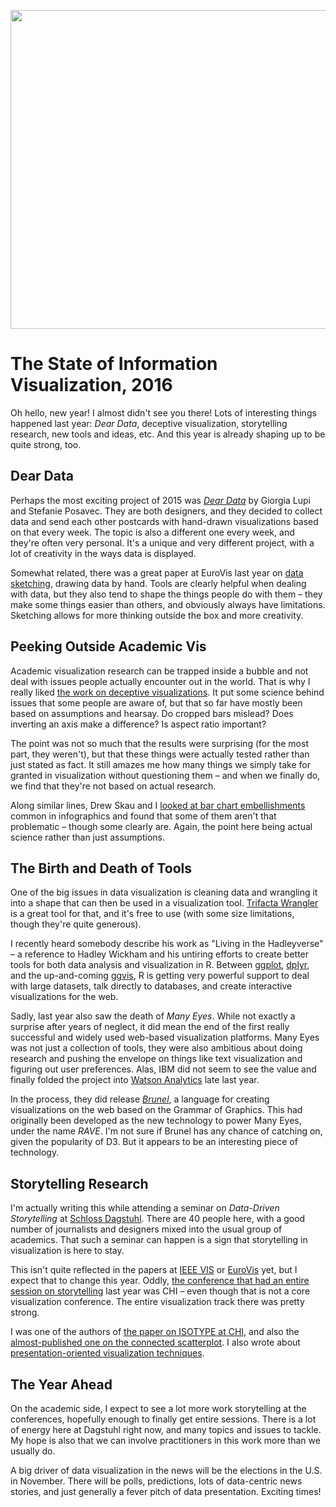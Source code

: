 <p align="center"><img src="https://media.eagereyes.org/wp-content/uploads/2016/02/dear-data.jpg" width="825" height="510" /></p>

# The State of Information Visualization, 2016

Oh hello, new year! I almost didn't see you there! Lots of interesting things happened last year: <em>Dear Data</em>, deceptive visualization, storytelling research, new tools and ideas, etc. And this year is already shaping up to be quite strong, too.

## Dear Data

Perhaps the most exciting project of 2015 was <em><a href="http://www.dear-data.com/">Dear Data</a></em> by Giorgia Lupi and Stefanie Posavec. They are both designers, and they decided to collect data and send each other postcards with hand-drawn visualizations based on that every week. The topic is also a different one every week, and they're often very personal. It's a unique and very different project, with a lot of creativity in the ways data is displayed.

Somewhat related, there was a great paper at EuroVis last year on <a href="http://innovis.cpsc.ucalgary.ca/supplemental/Data-Sketching/">data sketching</a>, drawing data by hand. Tools are clearly helpful when dealing with data, but they also tend to shape the things people do with them – they make some things easier than others, and obviously always have limitations. Sketching allows for more thinking outside the box and more creativity.

## Peeking Outside Academic Vis

Academic visualization research can be trapped inside a bubble and not deal with issues people actually encounter out in the world. That is why I really liked <a href="http://fellinlovewithdata.com/research/deceptive-visualizations">the work on deceptive visualizations</a>. It put some science behind issues that some people are aware of, but that so far have mostly been based on assumptions and hearsay. Do cropped bars mislead? Does inverting an axis make a difference? Is aspect ratio important?

The point was not so much that the results were surprising (for the most part, they weren't), but that these things were actually tested rather than just stated as fact. It still amazes me how many things we simply take for granted in visualization without questioning them – and when we finally do, we find that they're not based on actual research.

Along similar lines, Drew Skau and I <a href="/papers/evaluation-of-the-impact-of-visual-embellishments-in-bar-charts">looked at bar chart embellishments</a> common in infographics and found that some of them aren't that problematic – though some clearly are. Again, the point here being actual science rather than just assumptions.

## The Birth and Death of Tools

One of the big issues in data visualization is cleaning data and wrangling it into a shape that can then be used in a visualization tool. <a href="/blog/2015/trifacta-wrangler-for-cleaning-and-reshaping-data">Trifacta Wrangler</a> is a great tool for that, and it's free to use (with some size limitations, though they're quite generous).

I recently heard somebody describe his work as "Living in the Hadleyverse" – a reference to Hadley Wickham and his untiring efforts to create better tools for both data analysis and visualization in R. Between <a href="http://ggplot2.org">ggplot</a>, <a href="http://blog.rstudio.org/2014/01/17/introducing-dplyr/">dplyr</a>, and the up-and-coming <a href="http://ggvis.rstudio.com">ggvis</a>, R is getting very powerful support to deal with large datasets, talk directly to databases, and create interactive visualizations for the web.

Sadly, last year also saw the death of <em>Many Eyes</em>. While not exactly a surprise after years of neglect, it did mean the end of the first really successful and widely used web-based visualization platforms. Many Eyes was not just a collection of tools, they were also ambitious about doing research and pushing the envelope on things like text visualization and figuring out user preferences. Alas, IBM did not seem to see the value and finally folded the project into <a href="http://www.ibm.com/analytics/watson-analytics/">Watson Analytics</a> late last year.

In the process, they did release <em><a href="http://brunelvis.org">Brunel</a></em>, a language for creating visualizations on the web based on the Grammar of Graphics. This had originally been developed as the new technology to power Many Eyes, under the name <em>RAVE</em>. I'm not sure if Brunel has any chance of catching on, given the popularity of D3. But it appears to be an interesting piece of technology.

## Storytelling Research

I'm actually writing this while attending a seminar on <em>Data-Driven Storytelling</em> at <a href="/blog/2013/schloss-dagstuhl">Schloss Dagstuhl</a>. There are 40 people here, with a good number of journalists and designers mixed into the usual group of academics. That such a seminar can happen is a sign that storytelling in visualization is here to stay.

This isn't quite reflected in the papers at <a href="/tag/ieeevis">IEEE VIS</a> or <a href="/blog/2015/report-eurovis-2015">EuroVis</a> yet, but I expect that to change this year. Oddly, <a href="/blog/2015/conference-report-chi-2015">the conference that had an entire session on storytelling</a> last year was CHI – even though that is not a core visualization conference. The entire visualization track there was pretty strong.

I was one of the authors of <a href="/papers/isotype-visualization">the paper on ISOTYPE at CHI</a>, and also the <a href="/papers/the-connected-scatterplot-for-presenting-paired-time-series">almost-published one on the connected scatterplot</a>. I also wrote about <a href="/papers/presentation-oriented-visualization-techniques">presentation-oriented visualization techniques</a>.

## The Year Ahead

On the academic side, I expect to see a lot more work storytelling at the conferences, hopefully enough to finally get entire sessions. There is a lot of energy here at Dagstuhl right now, and many topics and issues to tackle. My hope is also that we can involve practitioners in this work more than we usually do.

A big driver of data visualization in the news will be the elections in the U.S. in November. There will be polls, predictions, lots of data-centric news stories, and just generally a fever pitch of data presentation. Exciting times!
